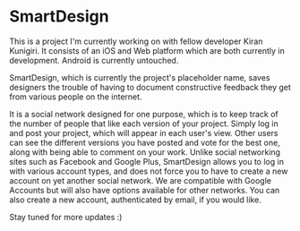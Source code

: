 # SmartDesign
This is a project I'm currently working on with fellow developer Kiran Kunigiri. It consists of an iOS and Web platform which are both currently in
development. Android is currently untouched. 

SmartDesign, which is currently the project's placeholder name, saves designers
the trouble of having to document constructive feedback they get from various 
people on the internet. 

It is a social network designed for one purpose, which is to keep track of the 
number of people that like each version of your project. Simply log in and post
your project, which will appear in each user's view. Other users can see the different versions you have posted and vote for the best one, along with being able to comment on your work. Unlike social networking sites such as Facebook and Google Plus, SmartDesign allows you to log in with various account types, and does not force you to have to create a new account on yet another social network. We are compatible with Google Accounts but will also have options available for other networks. 
You can also create a new account, authenticated by email, if you would like.

Stay tuned for more updates :)
